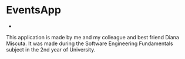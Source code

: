 # EventsApp
-
This application is made by me and my colleague and best friend Diana Miscuta. It was made during the Software Engineering Fundamentals subject in the 2nd year of University. 
